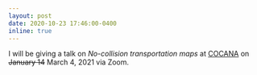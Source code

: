 ```yaml
---
layout: post
date: 2020-10-23 17:46:00-0400
inline: true
---
```


I will be giving a talk on *No-collision transportation maps* at [COCANA](https://ocana.ok.ubc.ca/) on ~~January 14~~ March 4, 2021 via Zoom.

